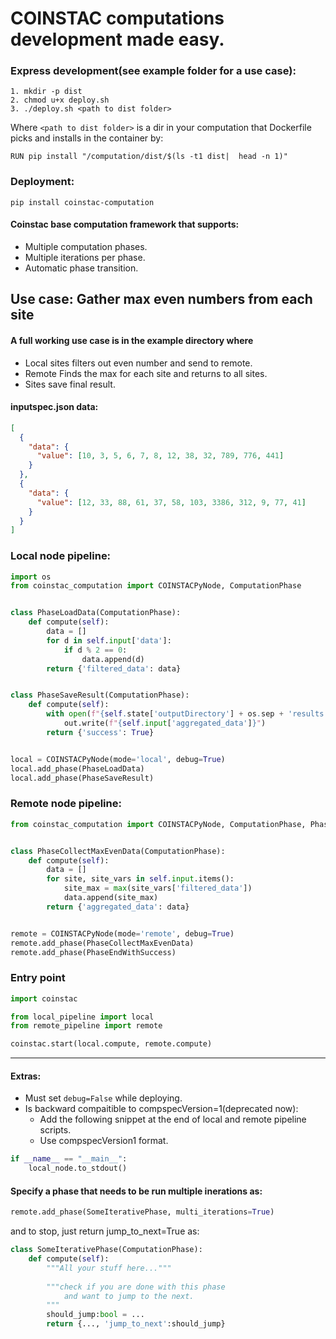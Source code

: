 # COINSTAC computations development made easy.

### Express development(see example folder for a use case):
```
1. mkdir -p dist
2. chmod u+x deploy.sh
3. ./deploy.sh <path to dist folder>
```
Where `<path to dist folder>` is a dir in your computation that Dockerfile picks and installs in the container by:

```
RUN pip install "/computation/dist/$(ls -t1 dist|  head -n 1)"
```

### Deployment:
```
pip install coinstac-computation
```

#### Coinstac base computation framework that supports:

* Multiple computation phases.
* Multiple iterations per phase.
* Automatic phase transition.

## Use case: Gather max even numbers from each site
#### A full working use case is in the example directory where
* Local sites filters out even number and send to remote.
* Remote Finds the max for each site and returns to all sites.
* Sites save final result.

#### inputspec.json data:
```json
[
  {
    "data": {
      "value": [10, 3, 5, 6, 7, 8, 12, 38, 32, 789, 776, 441]
    }
  },
  {
    "data": {
      "value": [12, 33, 88, 61, 37, 58, 103, 3386, 312, 9, 77, 41]
    }
  }
]
```

### Local node pipeline:

```python
import os
from coinstac_computation import COINSTACPyNode, ComputationPhase


class PhaseLoadData(ComputationPhase):
    def compute(self):
        data = []
        for d in self.input['data']:
            if d % 2 == 0:
                data.append(d)
        return {'filtered_data': data}


class PhaseSaveResult(ComputationPhase):
    def compute(self):
        with open(f"{self.state['outputDirectory'] + os.sep + 'results.txt'}", 'w') as out:
            out.write(f"{self.input['aggregated_data']}")
        return {'success': True}


local = COINSTACPyNode(mode='local', debug=True)
local.add_phase(PhaseLoadData)
local.add_phase(PhaseSaveResult)

```

### Remote node pipeline:

```python
from coinstac_computation import COINSTACPyNode, ComputationPhase, PhaseEndWithSuccess


class PhaseCollectMaxEvenData(ComputationPhase):
    def compute(self):
        data = []
        for site, site_vars in self.input.items():
            site_max = max(site_vars['filtered_data'])
            data.append(site_max)
        return {'aggregated_data': data}


remote = COINSTACPyNode(mode='remote', debug=True)
remote.add_phase(PhaseCollectMaxEvenData)
remote.add_phase(PhaseEndWithSuccess)
```

### Entry point

```python
import coinstac

from local_pipeline import local
from remote_pipeline import remote

coinstac.start(local.compute, remote.compute)
```
<hr />

#### Extras:
* Must set `debug=False` while deploying.
* Is backward compaitible to compspecVersion=1(deprecated now):
  * Add the following snippet at the end of local and remote pipeline scripts.
  * Use compspecVersion1 format.
```python
if __name__ == "__main__":
    local_node.to_stdout()

```
#### Specify a phase that needs to be run multiple inerations as:
```python
remote.add_phase(SomeIterativePhase, multi_iterations=True)
```
and to stop, just return jump_to_next=True as:
```python
class SomeIterativePhase(ComputationPhase):
    def compute(self):
        """All your stuff here..."""
        
        """check if you are done with this phase 
            and want to jump to the next.
        """
        should_jump:bool = ... 
        return {..., 'jump_to_next':should_jump}
```
